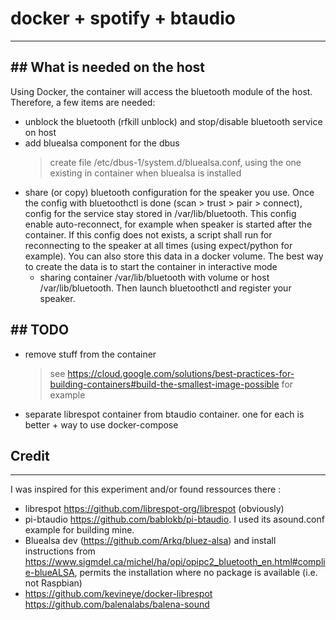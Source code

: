 # docker + spotify + btaudio
---





## What is needed on the host
---
Using Docker, the container will access the bluetooth module of the host.
Therefore, a few items are needed:
- unblock the bluetooth (rfkill unblock) and stop/disable bluetooth service on host
- add bluealsa component for the dbus
  > create file /etc/dbus-1/system.d/bluealsa.conf, using the one existing
    in container when bluealsa is installed
- share (or copy) bluetooth configuration for the speaker you use. 
  Once the config with bluetoothctl is done (scan > trust > pair > connect),
  config for the service stay stored in /var/lib/bluetooth. This config 
  enable auto-reconnect, for example when speaker is started after the container.
  If this config does not exists, a script shall run for reconnecting to the 
  speaker at all times (using expect/python for example). You can also
  store this data in a docker volume.
  The best way to create the data is to start the container in interactive mode
  + sharing container /var/lib/bluetooth with volume or host /var/lib/bluetooth.
  Then launch bluetoothctl and register your speaker.   


## TODO
---
- remove stuff from the container
  > see https://cloud.google.com/solutions/best-practices-for-building-containers#build-the-smallest-image-possible for example
- separate librespot container from btaudio container.
  one for each is better + way to use docker-compose


## Credit
---
I was inspired for this experiment and/or found ressources there :
- librespot https://github.com/librespot-org/librespot (obviously)
- pi-btaudio https://github.com/bablokb/pi-btaudio. I used its asound.conf example for building mine.
- Bluealsa dev (https://github.com/Arkq/bluez-alsa) 
  and install instructions from https://www.sigmdel.ca/michel/ha/opi/opipc2_bluetooth_en.html#complie-blueALSA,
  permits the installation where no package is available (i.e. not Raspbian)
- https://github.com/kevineye/docker-librespot https://github.com/balenalabs/balena-sound
